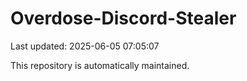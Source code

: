 # Overdose-Discord-Stealer

Last updated: 2025-06-05 07:05:07

This repository is automatically maintained.
